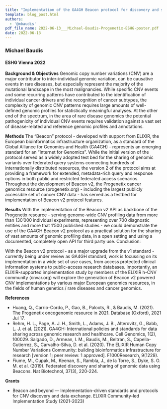```yaml
---
title: "Implementation of the GA4GH Beacon protocol for discovery and sharing of genomic copy number variation data"
template: blog_post.html 
authors:
  - '@mbaudis'
pdf_file_name: 2022-06-13___Michael-Baudis-Progenetix-ESHG-poster.pdf
date: 2022-06-13
---
```


### Michael Baudis
#### ESHG Vienna 2022

**Background & Objectives** Genomic copy number variations (CNV) are a major contributor to inter-individual genomic variation, can be causative events in rare diseases, but especially represent the majority of the mutational landscape in the most malignancies. While specific CNV events and some recurring patterns have contributed to the identification of individual cancer drivers and the recognition of cancer  subtypes, the complexity of genomic CNV patterns requires large amounts of well-defined genomic profiles for statistically meaningful analyses. At the other end of the spectrum, in the area of rare disease genomics the potential pathogenicity of individual CNV events requires validation against a vast set of disease-related and reference genomic profiles and annotations.

<!--more-->

**Methods** The “Beacon” protocol - developed with support from ELIXIR, the European bioinformatics infrastructure organization, as a standard of the Global Alliance for Genomics and Health (GA4GH) - represents an emerging standard for an “Internet for Genomics”. While the initial version of the protocol served as a widely adopted test bed for the sharing of genomic variants over federated query systems connecting hundreds of internationally distributed resources, the version 2 of the protocol aims at providing a framework for extended, metadata-rich query and response options in both public and restricted federated access scenarios. Throughout the development of Beacon v2, the Progenetix cancer genomics resource (progenetix.org) - including the largest publicly accessible set of cancer CNV data - has served as a testbed for implementation of Beacon v2 protocol features. 

**Results** With the implementation of the Beacon v2 API as backbone of the Progenetix resource - serving genome-wide CNV profiling data from more than 130’000 individual experiments, representing over 700 diagnostic entities and  more that 1’500 published studies - we could demonstrate the use of the GA4GH Beacon v2 protocol as a practical solution for the sharing of vast amounts of genomic profiling data, in a open setting and using a documented, completely open API for third party use.
Conclusion:

With the Beacon v2 protocol - as a major upgrade from the v1 standard - currently being under review as GA4GH standard, work is focussing on its implementation in a wide set of use cases, from access protected clinical information systems to public-access research databases. Importantly, an ELIXIR-supported implementation study by members of the ELIXIR h-CNV community (cnvar.org) will explore the generation of Beacon v2 powered CNV implementations by various major European genomics resources, in the fields of human genetics / rare diseases and cancer genomics.

**References**

* Huang, Q., Carrio-Cordo, P., Gao, B., Paloots, R., & Baudis, M. (2021). The Progenetix oncogenomic resource in 2021. Database (Oxford), 2021 Jul 17.
* Rehm, H. L., Page, A. J. H., Smith, L., Adams, J. B., Alterovitz, G., Babb, L. J. et al. (2021). GA4GH: International policies and standards for data sharing across genomic research and healthcare. Cell Genomics, 1(2), 100029.
Salgado, D., Armean, I. M., Baudis, M., Beltran, S., Capella-Gutierrez, S., Carvalho-Silva, D. et al. (2020). The ELIXIR Human Copy Number Variations Community: building bioinformatics infrastructure for research [version 1; peer review: 1 approved]. F1000Research, 9(1229).
* Fiume, M., Cupak, M., Keenan, S., Rambla, J., de la Torre, S., Dyke, S. O. M. et al. (2019). Federated discovery and sharing of genomic data using Beacons. Nat Biotechnol, 37(3), 220-224.

**Grants**

* Beacon and beyond — Implementation-driven standards and protocols for CNV discovery and data exchange. ELIXIR Community-led Implementation Study (2021-2023)
